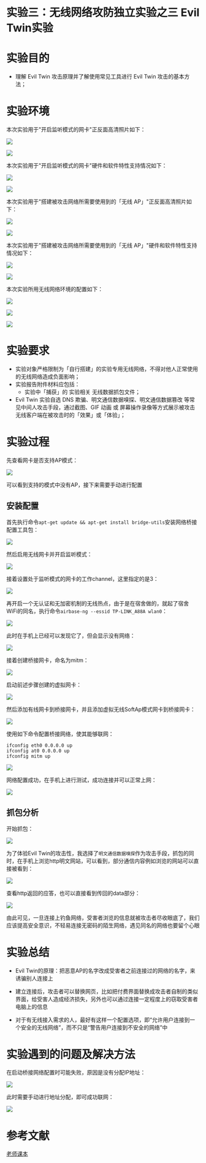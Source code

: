 # 实验三：无线网络攻防独立实验之三  Evil Twin实验

# 实验目的

- 理解 Evil Twin 攻击原理并了解使用常见工具进行 Evil Twin 攻击的基本方法；

# 实验环境

本次实验用于"开启监听模式的网卡"正反面高清照片如下：

![](../img/正面照片.jpg)

![](../img/反面照片.jpg)

本次实验用于"开启监听模式的网卡"硬件和软件特性支持情况如下：

![](../img/网卡信息1.jpg)

![](../img/网卡信息2.jpg)

本次实验用于"搭建被攻击网络所需要使用到的「无线 AP」"正反面高清照片如下：

![](../img/正面照片1.jpg)

![](../img/反面照片1.jpg)

本次实验用于"搭建被攻击网络所需要使用到的「无线 AP」"硬件和软件特性支持情况如下：

![](../img/网卡信息3.jpg)

![](../img/网卡信息4.jpg)

本次实验所用无线网络环境的配置如下：

![](../img/无线网络配置信息1.jpg)

![](../img/无线网络配置信息2.jpg)

![](../img/无线网络配置信息3.jpg)

# 实验要求

- 实验对象严格限制为「自行搭建」的实验专用无线网络，不得对他人正常使用的无线网络造成负面影响；
- 实验报告附件材料应包括：
    - 实验中「捕获」的 实验相关 无线数据抓包文件；
- Evil Twin 实验自选 DNS 欺骗、明文通信数据嗅探、明文通信数据篡改 等常见中间人攻击手段，通过截图、GIF 动画 或 屏幕操作录像等方式展示被攻击无线客户端在被攻击时的「效果」或「体验」；

# 实验过程

先查看网卡是否支持AP模式：

![](img/无AP.jpg)

可以看到支持的模式中没有AP，接下来需要手动进行配置

## 安装配置

首先执行命令`apt-get update && apt-get install bridge-utils`安装网络桥接配置工具包：

![](img/安装.jpg)

然后启用无线网卡并开启监听模式：

![](img/监听.jpg)

接着设置处于监听模式的网卡的工作channel，这里指定的是3：

![](img/channel.jpg)

再开启一个无认证和无加密机制的无线热点，由于是在宿舍做的，就起了宿舍WiFi的同名，执行命令`airbase-ng --essid TP-LINK_A88A wlan0`：

![](img/同名.jpg)

此时在手机上已经可以发现它了，但会显示没有网络：

![](img/成功发现.jpg)

接着创建桥接网卡，命名为mitm：

![](img/桥接.jpg)

启动前述步骤创建的虚拟网卡：

![](img/启动at.jpg)

然后添加有线网卡到桥接网卡，并且添加虚拟无线SoftAp模式网卡到桥接网卡：

![](img/添加.jpg)

使用如下命令配置桥接网络，使其能够联网：

```
ifconfig eth0 0.0.0.0 up
ifconfig at0 0.0.0.0 up
ifconfig mitm up
```

![](img/配置.jpg)

网络配置成功，在手机上进行测试，成功连接并可以正常上网：

![](img/成功连接.jpg)

## 抓包分析

开始抓包：

![](img/抓包.jpg)

为了体验Evil Twin的攻击性，我选择了`明文通信数据嗅探`作为攻击手段，抓包的同时，在手机上浏览http明文网站，可以看到，部分通信内容例如浏览的网站可以直接被看到：

![](img/结果.jpg)

查看http返回的应答，也可以直接看到传回的data部分：

![](img/data.jpg)

由此可见，一旦连接上钓鱼网络，受害者浏览的信息就被攻击者尽收眼底了，我们应该提高安全意识，不轻易连接无密码的陌生网络，遇见同名的网络也要留个心眼

# 实验总结

- Evil Twin的原理：把恶意AP的名字改成受害者之前连接过的网络的名字，来诱骗别人连接上

- 建立连接后，攻击者可以替换网页，比如把付费界面替换成攻击者自制的类似界面，给受害人造成经济损失，另外也可以通过连接一定程度上的窃取受害者电脑上的信息

- 对于有无线接入需求的人，最好有这样一个配置选项，即“允许用户连接到一个安全的无线网络”，而不只是“警告用户连接到不安全的网络”中

# 实验遇到的问题及解决方法

在启动桥接网络配置时可能失败，原因是没有分配IP地址：

![](img/IP失败.jpg)

此时需要手动进行地址分配，即可成功联网：

![](img/手动分配.jpg)

# 参考文献

[老师课本](https://c4pr1c3.github.io/cuc-mis/chap0x03/exp.html)